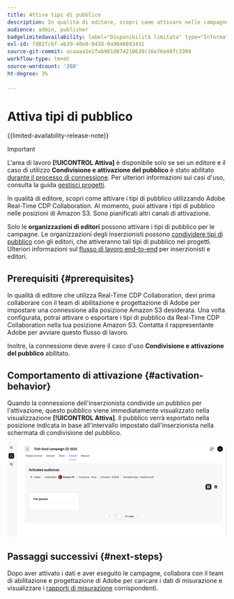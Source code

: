 ```yaml
---
title: Attiva tipi di pubblico
description: In qualità di editore, scopri come attivare nelle campagne i tipi di pubblico condivisi con te dal tuo collaboratore.
audience: admin, publisher
badgelimitedavailability: label="Disponibilità limitata" type="Informative" url="https://helpx.adobe.com/legal/product-descriptions/real-time-customer-data-platform-collaboration.html newtab=true"
exl-id: fd82fcbf-ab39-48e0-9438-0a9046693431
source-git-commit: acaaaa1e1fab981d874210639c16e76e48fc3394
workflow-type: tm+mt
source-wordcount: '268'
ht-degree: 3%

---
```


# Attiva tipi di pubblico

{{limited-availability-release-note}}

>[!IMPORTANT]
>
>L&#39;area di lavoro **[!UICONTROL Attiva]** è disponibile solo se sei un editore e il caso di utilizzo **Condivisione e attivazione del pubblico** è stato abilitato [durante il processo di connessione](../connect/establishing-connections.md#connection-settings). Per ulteriori informazioni sui casi d&#39;uso, consulta la guida [gestisci progetti](./manage-projects.md#project-use-cases).

In qualità di editore, scopri come attivare i tipi di pubblico utilizzando Adobe Real-Time CDP Collaboration. Al momento, puoi attivare i tipi di pubblico nelle posizioni di Amazon S3. Sono pianificati altri canali di attivazione.

Solo le **organizzazioni di editori** possono attivare i tipi di pubblico per le campagne. Le organizzazioni degli inserzionisti possono [condividere tipi di pubblico](/help/guide/collaborate/share.md) con gli editori, che attiveranno tali tipi di pubblico nei progetti. Ulteriori informazioni sul [flusso di lavoro end-to-end](/help/guide/end-to-end-workflow.md) per inserzionisti e editori.

## Prerequisiti {#prerequisites}

In qualità di editore che utilizza Real-Time CDP Collaboration, devi prima collaborare con il team di abilitazione e progettazione di Adobe per impostare una connessione alla posizione Amazon S3 desiderata. Una volta configurata, potrai attivare o esportare i tipi di pubblico da Real-Time CDP Collaboration nella tua posizione Amazon S3. Contatta il rappresentante Adobe per avviare questo flusso di lavoro.

Inoltre, la connessione deve avere il caso d&#39;uso **Condivisione e attivazione del pubblico** abilitato.

## Comportamento di attivazione {#activation-behavior}

Quando la connessione dell&#39;inserzionista condivide un pubblico per l&#39;attivazione, questo pubblico viene immediatamente visualizzato nella visualizzazione **[!UICONTROL Attiva]**. Il pubblico verrà esportato nella posizione indicata in base all&#39;intervallo impostato dall&#39;inserzionista nella schermata di condivisione del pubblico.

![Attiva il flusso di lavoro in una destinazione Amazon S3.](/help/assets/collaborate/activate/activate-to-amazon-s3.png)

## Passaggi successivi {#next-steps}

Dopo aver attivato i dati e aver eseguito le campagne, collabora con il team di abilitazione e progettazione di Adobe per caricare i dati di misurazione e visualizzare i [rapporti di misurazione](/help/guide/collaborate/measure.md) corrispondenti.
